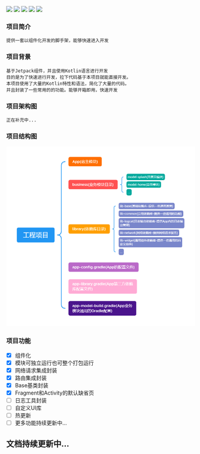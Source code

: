 ![](https://www.android.com/) ![](https://img.shields.io/badge/license-MIT-red) ![](https://img.shields.io/badge/version-v0.1.1-orange) ![](https://img.shields.io/badge/language-kotlin-brightgreen) ![](https://android-arsenal.com/api?level=21) 

### 项目简介
    提供一套以组件化开发的脚手架，能够快速进入开发


### 项目背景

    基于Jetpack组件，并且使用Kotlin语言进行开发  
    目的是为了快速进行开发，拉下代码基于本项目就能直接开发。  
    本项目使用了大量的Kotlin特性和语法，简化了大量的代码。
    并且封装了一些常用的的功能。能够开箱即用，快速开发

### 项目架构图
    
    正在补充中...
    

### 项目结构图

![](https://github.com/yinshuai0324/AppModelScaffold/blob/main/docs/项目结构图.png)
    
### 项目功能

- [x] 组件化
- [x] 模块可独立运行也可整个打包运行
- [x] 网络请求集成封装
- [x] 路由集成封装
- [x] Base基类封装
- [x] Fragment和Activity的默认缺省页
- [ ] 日志工具封装
- [ ] 自定义UI库
- [ ] 热更新
- [ ] 更多功能持续更新中...

## 文档持续更新中...